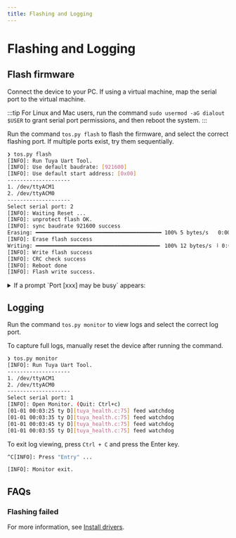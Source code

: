 ```yaml
---
title: Flashing and Logging
---
```


# Flashing and Logging

## Flash firmware

Connect the device to your PC. If using a virtual machine, map the serial port to the virtual machine.

:::tip
For Linux and Mac users, run the command `sudo usermod -aG dialout $USER` to grant serial port permissions, and then reboot the system.
:::

Run the command `tos.py flash` to flash the firmware, and select the correct flashing port. If multiple ports exist, try them sequentially.


```bash
❯ tos.py flash
[INFO]: Run Tuya Uart Tool.
[INFO]: Use default baudrate: [921600]
[INFO]: Use default start address: [0x00]
--------------------
1. /dev/ttyACM1
2. /dev/ttyACM0
--------------------
Select serial port: 2
[INFO]: Waiting Reset ...
[INFO]: unprotect flash OK.
[INFO]: sync baudrate 921600 success
Erasing: ━━━━━━━━━━━━━━━━━━━━━━━━━━━━━━━━━━━━━━━━ 100% 5 bytes/s   0:00:07 / 0:00:00
[INFO]: Erase flash success
Writing: ━━━━━━━━━━━━━━━━━━━━━━━━━━━━━━━━━━━━━━━╸ 100% 12 bytes/s ⠸ 0:00:38 / 0:00:01
[INFO]: Write flash success
[INFO]: CRC check success
[INFO]: Reboot done
[INFO]: Flash write success.
```


<details>
<summary>If a prompt `Port [xxx] may be busy` appears:</summary>

Wait approximately 1 minute and retry. Mapping duration varies depending on virtual machines and serial chip models.
</details>


## Logging

Run the command `tos.py monitor` to view logs and select the correct log port.

To capture full logs, manually reset the device after running the command.


```bash
❯ tos.py monitor
[INFO]: Run Tuya Uart Tool.
--------------------
1. /dev/ttyACM1
2. /dev/ttyACM0
--------------------
Select serial port: 1
[INFO]: Open Monitor. (Quit: Ctrl+c)
[01-01 00:03:25 ty D][tuya_health.c:75] feed watchdog
[01-01 00:03:35 ty D][tuya_health.c:75] feed watchdog
[01-01 00:03:45 ty D][tuya_health.c:75] feed watchdog
[01-01 00:03:55 ty D][tuya_health.c:75] feed watchdog
```


To exit log viewing, press `Ctrl + C` and press the Enter key.


```bash
^C[INFO]: Press "Entry" ...

[INFO]: Monitor exit.
```


## FAQs

### Flashing failed

For more information, see [Install drivers](../tos-tools/tools-tyutool.md#always-fails-during-write-in-the-burning-process).
